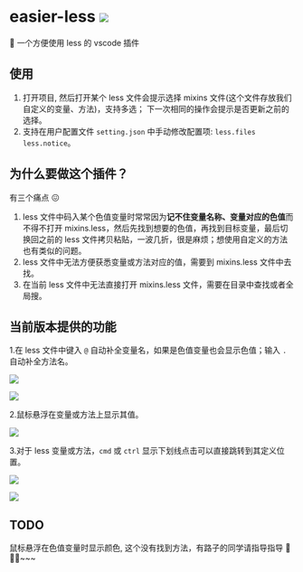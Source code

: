 # easier-less ![](https://img.shields.io/badge/vscode%20plugin-0.0.6-brightgreen)

🖖 一个方便使用 less 的 vscode 插件

## 使用

1. 打开项目, 然后打开某个 less 文件会提示选择 mixins 文件(这个文件存放我们自定义的变量、方法)，支持多选； 下一次相同的操作会提示是否更新之前的选择。
2. 支持在用户配置文件 `setting.json` 中手动修改配置项: `less.files` `less.notice`。

## 为什么要做这个插件？

有三个痛点 😖

1. less 文件中码入某个色值变量时常常因为**记不住变量名称、变量对应的色值**而不得不打开 mixins.less，然后先找到想要的色值，再找到目标变量，最后切换回之前的 less 文件拷贝粘贴，一波几折，很是麻烦；想使用自定义的方法也有类似的问题。
2. less 文件中无法方便获悉变量或方法对应的值，需要到 mixins.less 文件中去找。
3. 在当前 less 文件中无法直接打开 mixins.less 文件，需要在目录中查找或者全局搜。

## 当前版本提供的功能

1.在 less 文件中键入 `@` 自动补全变量名，如果是色值变量也会显示色值；输入 `.` 自动补全方法名。

![](https://assets.onlyadaydreamer.top/autocompletefor%40.gif)

![](https://assets.onlyadaydreamer.top/autocompletefordot.gif)

2.鼠标悬浮在变量或方法上显示其值。

![](https://assets.onlyadaydreamer.top/hover.gif)

3.对于 less 变量或方法，`cmd` 或 `ctrl` 显示下划线点击可以直接跳转到其定义位置。

![](https://assets.onlyadaydreamer.top/jump2mixin.gif)

![](https://assets.onlyadaydreamer.top/jump2mixin2.gif)

## TODO

鼠标悬浮在色值变量时显示颜色, 这个没有找到方法，有路子的同学请指导指导 🙏🙏🙏~~~
